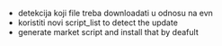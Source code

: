 - detekcija koji file treba downloadati u odnosu na evn
- koristiti novi script_list to detect the update
- generate market script and install that by deafult
